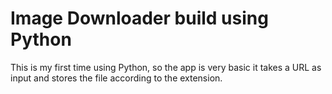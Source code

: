 # Image Downloader build using Python

This is my first time using Python, so the app is very basic it takes a URL as input and stores the file according to the extension.
